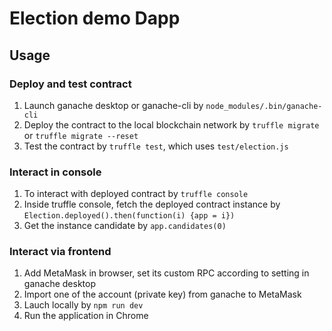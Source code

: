 # Election demo Dapp

## Usage
### Deploy and test contract
1. Launch ganache desktop or ganache-cli by `node_modules/.bin/ganache-cli`
2. Deploy the contract to the local blockchain network by `truffle migrate` or `truffle migrate --reset`
3. Test the contract by `truffle test`, which uses `test/election.js`

### Interact in console
1. To interact with deployed contract by `truffle console`
2. Inside truffle console, fetch the deployed contract instance by `Election.deployed().then(function(i) {app = i})`
3. Get the instance candidate by `app.candidates(0)` 

### Interact via frontend
1. Add MetaMask in browser, set its custom RPC according to setting in ganache desktop
2. Import one of the account (private key) from ganache to MetaMask
3. Lauch locally by `npm run dev`
4. Run the application in Chrome